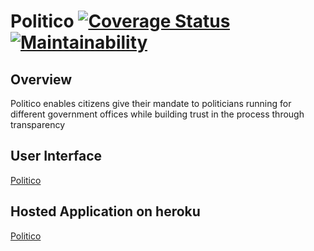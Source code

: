 # Politico  [![Coverage Status](https://coveralls.io/repos/github/the22mastermind/politico/badge.svg?branch=ft-admin-create-party-162701470)](https://coveralls.io/github/the22mastermind/politico?branch=ft-admin-create-party-162701470)  [![Maintainability](https://api.codeclimate.com/v1/badges/77d12abbc0e6bb65dd35/maintainability)](https://codeclimate.com/github/the22mastermind/politico/maintainability)

## Overview
Politico enables citizens give their mandate to politicians running for different government offices 
while building trust in the process through transparency

## User Interface
[Politico]()

## Hosted Application on heroku
[Politico]()
